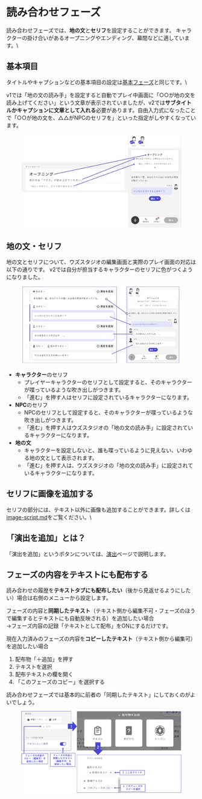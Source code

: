 # 読み合わせフェーズ

読み合わせフェーズでは、**地の文**と**セリフ**を設定することができます。 キャラクターの掛け合いがあるオープニングやエンディング、幕間などに適しています。\\

## 基本項目

タイトルやキャプションなどの基本項目の設定は[基本フェーズ](discussion.md)と同じです。\\

v1では「地の文の読み手」を設定すると自動でプレイ中画面に「○○が地の文を読み上げてください」という文章が表示されていましたが、v2では**サブタイトルかキャプションに文章として入れる**必要があります。自由入力式になったことで「○○が地の文を、△△がNPCのセリフを」といった指定がしやすくなっています。

<figure><img src="../../.gitbook/assets/image (87).png" alt=""><figcaption></figcaption></figure>

## 地の文・セリフ

地の文とセリフについて、ウズスタジオの編集画面と実際のプレイ画面の対応は以下の通りです。 v2では自分が担当するキャラクターのセリフに色がつくようになりました。

<figure><img src="../../.gitbook/assets/image (173).png" alt=""><figcaption></figcaption></figure>

* **キャラクター**のセリフ
  * プレイヤーキャラクターのセリフとして設定すると、そのキャラクターが喋っているような吹き出しがつきます。
  * 「進む」を押す人はセリフに設定されているキャラクターになります。
* **NPC**のセリフ
  * NPCのセリフとして設定すると、そのキャラクターが喋っているような吹き出しがつきます。
  * 「進む」を押す人はウズスタジオの「地の文の読み手」に設定されているキャラクターになります。
* **地の文**
  * キャラクターを設定しないと、誰も喋っているように見えない、いわゆる地の文として表示されます。
  * 「進む」を押す人は、ウズスタジオの「地の文の読み手」に設定されているキャラクターになります。

## セリフに画像を追加する

セリフの部分には、テキスト以外に画像も追加することができます。詳しくは [image-script.md](../../advanced/image-script.md "mention")をご覧ください。\\

## 「演出を追加」とは？

「演出を追加」というボタンについては、[演出](../effect/)ページで説明します。

## フェーズの内容をテキストにも配布する

読み合わせの履歴を**テキストタブにも配布したい**（後から見返せるようにしたい）場合は右側のメニューから設定します。

フェーズの内容と**同期したテキスト**（テキスト側から編集不可・フェーズのほうで編集するとテキストにも自動反映される）を追加したい場合\
→フェーズ内容の記録「テキストとして配布」をONにするだけです。

現在入力済みのフェーズの内容を**コピーしたテキスト**（テキスト側から編集可）を追加したい場合

1. 配布物「＋追加」を押す
2. テキストを選択
3. 配布テキストの欄を開く
4. 「このフェーズのコピー」を選択する

読み合わせフェーズでは基本的に前者の「同期したテキスト」にしておくのがよいでしょう。

<figure><img src="../../.gitbook/assets/image (119).png" alt=""><figcaption></figcaption></figure>
